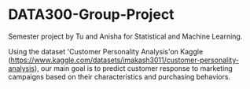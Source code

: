 # DATA300-Group-Project
Semester project by Tu and Anisha for Statistical and Machine Learning.

Using the dataset 'Customer Personality Analysis'on Kaggle (https://www.kaggle.com/datasets/imakash3011/customer-personality-analysis), our main goal is to predict customer response to marketing campaigns based on their characteristics and purchasing behaviors. 
